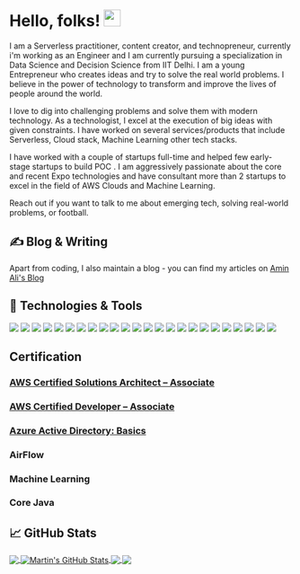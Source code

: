 <!-- More info, tips and tricks for making GitHub Profile README can be found in my article at https://towardsdatascience.com/build-a-stunning-readme-for-your-github-profile-9b80434fe5d7 -->

<!-- [![Header](https://raw.githubusercontent.com/MartinHeinz/MartinHeinz/master/readme_header.png "Header")](https://martinheinz.dev/) -->

# Hello, folks! <img src="https://raw.githubusercontent.com/MartinHeinz/MartinHeinz/master/wave.gif" width="30px">

I am a Serverless practitioner, content creator, and technopreneur, currently i'm working as an Engineer and I am currently pursuing a specialization in Data Science and Decision Science from IIT Delhi. I am a young Entrepreneur who creates ideas and try to solve the real world problems. I believe in the power of technology to transform and improve the lives of people around the world.

I love to dig into challenging problems and solve them with modern technology. As a technologist, I excel at the execution of big ideas with given constraints. I have worked on several services/products that include Serverless, Cloud stack, Machine Learning other tech stacks.

I have worked with a couple of startups full-time and helped few early-stage startups to build POC . I am aggressively passionate about the core and recent Expo technologies and have consultant more than 2 startups to excel in the field of AWS Clouds and Machine Learning.

Reach out if you want to talk to me about emerging tech, solving real-world problems, or football.

## &#x270d; Blog & Writing

Apart from coding, I also maintain a blog - you can find my articles on [Amin Ali's Blog](https://aminali.tech/)

## 🔧 Technologies & Tools
![](https://img.shields.io/badge/OS-Linux-informational?style=flat&logo=linux&logoColor=white&color=2bbc8a)
![](https://img.shields.io/badge/OS-Windows-orange)
![](https://img.shields.io/badge/Code-Python-informational?style=flat&logo=python&logoColor=white&color=2bbc8a)
![](https://img.shields.io/badge/Code-Java-orange)
![](https://img.shields.io/badge/Cloud-AWS-green)
![](https://img.shields.io/badge/Cloud-Azure-green)
![](https://img.shields.io/badge/Version%20Tools-GitHub-yellow)
![](https://img.shields.io/badge/Version%20Tools-GitLab-yellow)
![](https://img.shields.io/badge/Version%20Tools-BitBucket-yellow)
![](https://img.shields.io/badge/Technical%20Exposure-Serverless-orange)
![](https://img.shields.io/badge/Technical%20Exposure-Machine%20Learning-orange)
![](https://img.shields.io/badge/Tools-PostgreSQL-informational?style=flat&logo=postgresql&logoColor=white&color=2bbc8a)
![](https://img.shields.io/badge/Tools-Docker-informational?style=flat&logo=docker&logoColor=white&color=2bbc8a)
![](https://img.shields.io/badge/Database-MYSQL-green)
![](https://img.shields.io/badge/Database-DynamoDB-green)
![](https://img.shields.io/badge/Editor-VSCode-yellowgreen)
![](https://img.shields.io/badge/Editor-PyCharm-green)
![](https://img.shields.io/badge/Editor-Jupyter--green)
![](https://img.shields.io/badge/Tools-Airflow-orange)
![](https://img.shields.io/badge/Tools-Jira-orange)
![](https://img.shields.io/badge/Tools-Jenkins-orange)
![](https://img.shields.io/badge/Tools-SwaggerHub-orange)
![](https://img.shields.io/badge/Framework-Django-green)
![](https://img.shields.io/badge/Framework-Flask-green)

## Certification
<p><h3><a href="https://www.credly.com/badges/ad454380-33f8-491d-a7e4-b4a5941e52fd/linked_in_profile">AWS Certified Solutions Architect – Associate</a></h3></p>
<p><h3><a href="https://www.youracclaim.com/badges/c696f36f-50ea-4abf-8a91-cc045ae3da94?source=linked_in_profile">AWS Certified Developer – Associate</a></h3></p>
<p><h3><a href="https://drive.google.com/file/d/16BXfOBjcmtj58WkWOoF98c87rQwRgCzW/view">Azure Active Directory: Basics</a></h3></p>
<p><h3>AirFlow</h3></p>
<p><h3>Machine Learning</h3></p>
<p><h3>Core Java</h3></p>

## &#x1f4c8; GitHub Stats

<a href="https://github.com/aminali104/aminali104">
  <img align="center" src="https://github-readme-stats.vercel.app/api/top-langs/?username=aminali104&hide=java,html&title_color=ffffff&text_color=c9cacc&icon_color=2bbc8a&bg_color=1d1f21" />
</a>
<a href="https://github.com/aminali104/aminali104">
  <img align="center" src="https://github-readme-stats.vercel.app/api?username=aminali104&show_icons=true&line_height=27&count_private=true&title_color=ffffff&text_color=c9cacc&icon_color=2bbc8a&bg_color=1d1f21" alt="Martin's GitHub Stats" />
</a>

<a href="https://github.com/aminali104/snake_game_opencv">
  <img align="center" src="https://github-readme-stats.vercel.app/api/pin/?username=aminali104&repo=snake_game_opencv&title_color=ffffff&text_color=c9cacc&icon_color=2bbc8a&bg_color=1d1f21" />
</a>


<a href="https://github.com/aminali104/Face-Recognition-Login">
  <img align="center" src="https://github-readme-stats.vercel.app/api/pin/?username=aminali104&repo=Face-Recognition-Login&title_color=ffffff&text_color=c9cacc&icon_color=2bbc8a&bg_color=1d1f21" />
</a>    

<!-- links to social media icons -->

<!-- icons with padding -->

[1.1]: http://i.imgur.com/tXSoThF.png (twitter icon with padding)
[2.1]: http://i.imgur.com/0o48UoR.png (github icon with padding)

<!-- icons without padding -->

[1.2]: http://i.imgur.com/wWzX9uB.png (twitter icon without padding)
[2.2]: http://i.imgur.com/9I6NRUm.png (github icon without padding)
[3.2]: https://raw.githubusercontent.com/MartinHeinz/MartinHeinz/master/linkedin-3-16.png (LinkedIn icon without padding)


<!-- links to your social media accounts -->

[1]: https://twitter.com/aminali104
[2]: https://github.com/aminali104
[3]: https://www.linkedin.com/in/amin-ali/


<!-- Resources -->
<!-- Icons: https://simpleicons.org/ -->
<!-- GitHub Stats: https://github.com/anuraghazra/github-readme-stats -->
<!-- Emojis: https://emojipedia.org/emoji/ -->
<!-- HTML Emojis: https://www.fileformat.info/index.htm -->
<!-- Shields: https://shields.io/ -->
<!-- Awesome GitHub Profile README: https://github.com/abhisheknaiidu/awesome-github-profile-readme -->

